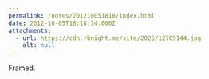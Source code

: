 ```yaml
---
permalink: /notes/201210051818/index.html
date: 2012-10-05T18:18:14.000Z
attachments:
  - url: https://cdn.rknight.me/site/2025/12769144.jpg
    alt: null
---
```


Framed.
